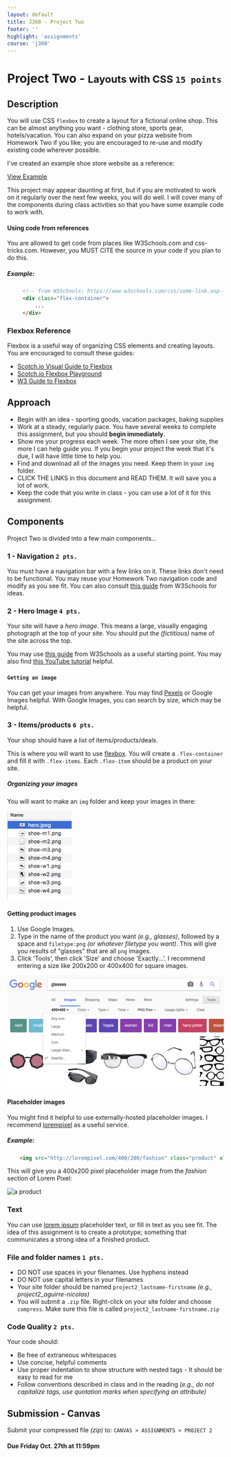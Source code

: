 ```yaml
---
layout: default
title: J360 - Project Two
footer: ''
highlight: 'assignments'
course: 'j360'
---
```

# Project Two - <small>Layouts with CSS `15 points`</small>
## Description
You will use CSS `flexbox` to create a layout for a fictional online shop. This can be almost anything you want - clothing store, sports gear, hotels/vacation. You can also expand on your pizza website from Homework Two if you like; you are encouraged to re-use and modify existing code wherever possible.

<div class="card-block">
  <p class="card-text">I've created an example shoe store website as a reference:</p>
  <a href="../examples/shoes/example.png/" class="btn btn-primary" target="_blank">View Example</a>
</div>

This project may appear daunting at first, but if you are motivated to work on it regularly over the next few weeks, you will do well. I will cover many of the components during class activities so that you have some example code to work with.

#### Using code from references
You are allowed to get code from places like W3Schools.com and css-tricks.com. However, you MUST CITE the source in your code if you plan to do this.

##### Example:

```html
     <!-- from W3Schools: https://www.w3schools.com/css/some-link.asp-->
     <div class="flex-container">
         ...
     </div>
```

### Flexbox Reference
Flexbox is a useful way of organizing CSS elements and creating layouts. You are encouraged to consult these guides:

 * [Scotch.io Visual Guide to Flexbox](https://scotch.io/tutorials/a-visual-guide-to-css3-flexbox-properties)
 * [Scotch.io Flexbox Playground](https://demos.scotch.io/visual-guide-to-css3-flexbox-flexbox-playground/demos/)
 * [W3 Guide to Flexbox](https://www.w3schools.com/css/css3_flexbox.asp)


## Approach

 * Begin with an idea - sporting goods, vacation packages, baking supplies
 * Work at a steady, regularly pace. You have several weeks to complete this assignment, but you should __begin immediately__.
 * Show me your progress each week. The more often I see your site, the more I can help guide you. If you begin your project the week that it's due, I will have little time to help you.
 * Find and download all of the images you need. Keep them in your `img` folder.
 * CLICK THE LINKS in this document and READ THEM. It will save you a lot of work.
 * Keep the code that you write in class - you can use a lot of it for this assignment.

## Components
Project Two is divided into a few main components...

### 1 - Navigation `2 pts.`
You must have a navigation bar with a few links on it. These links don't need to be functional. You may reuse your Homework Two navigation code and modify as you see fit. You can also consult [this guide](https://www.w3schools.com/css/css_navbar.asp) from W3Schools for ideas.

### 2 - Hero Image `4 pts.`
Your site will have a _hero image_. This means a large, visually engaging photograph at the top of your site. You should put the _(fictitious)_ name of the site across the top.

You may use [this guide](https://www.w3schools.com/howto/howto_css_hero_image.asp) from W3Schools as a useful starting point. You may also find [this YouTube tutorial](https://youtu.be/tb_EwQOa_ao) helpful.

#### `Getting an image`
You can get your images from anywhere. You may find [Pexels](https://www.pexels.com/) or Google Images helpful. With Google Images, you can search by size, which may be helpful.

### 3 - Items/products `6 pts.`
Your shop should have a list of items/products/deals.

This is where you will want to use [flexbox](https://www.w3schools.com/css/css3_flexbox.asp). You will create a `.flex-container` and fill it with `.flex-items`. Each `.flex-item` should be a product on your site.

##### Organizing your images
You will want to make an `img` folder and keep your images in there:

<img src="../examples/shoes/images.png/" class="tut" alt="images directory">

#### Getting product images
1. Use Google Images.
2. Type in the name of the product you want _(e.g., glasses)_, followed by a space and `filetype:png` _(or whatever filetype you want)_. This will give you results of "glasses" that are all `png` images.
3. Click 'Tools', then click 'Size' and choose 'Exactly...'. I recommend entering a size like 200x200 or 400x400 for square images.

<img src="../examples/shoes/getting-images.png/" class="tut" alt="images directory">



#### Placeholder images
You might find it helpful to use externally-hosted placeholder images. I recommend [lorempixel](http://lorempixel.com/) as a useful service.

##### Example:
```html
    <img src="http://lorempixel.com/400/200/fashion" class="product" alt="a product">
```

This will give you a 400x200 pixel placeholder image from the _fashion_ section of Lorem Pixel:

 <img src="http://lorempixel.com/400/200/fashion/3" class="tut" alt="a product">

### Text
You can use [lorem ipsum](http://www.lipsum.com/) placeholder text, or fill in text as you see fit. The idea of this assignment is to create a prototype; something that communicates a strong idea of a finished product.

### File and folder names `1 pts.`
 * DO NOT use spaces in your filenames. Use hyphens instead
 * DO NOT use capital letters in your filenames
 * Your site folder should be named `project2_lastname-firstname` _(e.g., project2_aguirre-nicolas)_
 * You will submit a `.zip` file. Right-click on your site folder and choose `compress`. Make sure this file is called `project2_lastname-firstname.zip`

### Code Quality `2 pts.`
Your code should:

 * Be free of extraneous whitespaces
 * Use concise, helpful comments
 * Use proper indentation to show structure with nested tags - It should be easy to read for me
 * Follow conventions described in class and in the reading _(e.g., do not capitalize tags, use quotation marks when specifying an attribute)_


## Submission - Canvas
Submit your compressed file _(zip)_ to: `CANVAS > ASSIGNMENTS > PROJECT 2`

#### **Due Friday Oct. 27th at 11:59pm**
